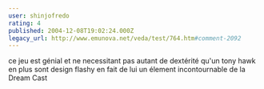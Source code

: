 ```yaml
---
user: shinjofredo
rating: 4
published: 2004-12-08T19:02:24.000Z
legacy_url: http://www.emunova.net/veda/test/764.htm#comment-2092
---
```

ce jeu est génial et ne necessitant pas autant de dextérité qu'un tony hawk en plus sont design flashy en fait de lui un élement incontournable de la Dream Cast